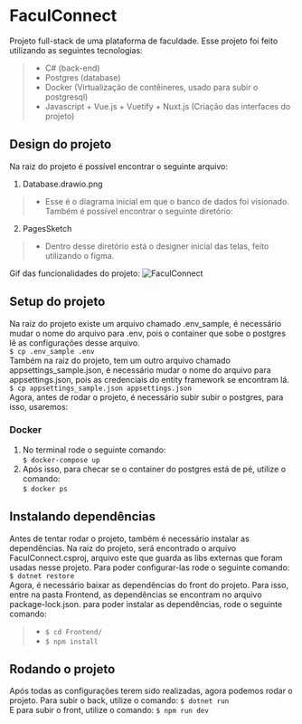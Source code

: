 # FaculConnect
Projeto full-stack de uma plataforma de faculdade. Esse projeto foi feito utilizando as seguintes tecnologias:
> - C# (back-end)
> - Postgres (database)
> - Docker (Virtualização de contêineres, usado para subir o postgresql)
> - Javascript + Vue.js + Vuetify + Nuxt.js (Criação das interfaces do projeto)

## Design do projeto  
Na raiz do projeto é possível encontrar o seguinte arquivo:
1. Database.drawio.png  
> - Esse é o diagrama inicial em que o banco de dados foi visionado.
Também é possível encontrar o seguinte diretório:
2. PagesSketch  
> - Dentro desse diretório está o designer inicial das telas, feito utilizando o figma.

Gif das funcionalidades do projeto:
![FaculConnect](https://github.com/ElielClementino/FaculConnect/assets/94757087/fe7b03f0-141b-4066-be49-e040e0502d8f)

## Setup do projeto
Na raiz do projeto existe um arquivo chamado .env_sample, é necessário mudar o nome do arquivo para .env, pois o container que sobe o postgres lê as configurações desse arquivo.  
`$ cp .env_sample .env`  
Também na raiz do projeto, tem um outro arquivo chamado appsettings_sample.json, é necessário mudar o nome do arquivo para appsettings.json, pois as credenciais do entity framework se encontram lá.  
`$ cp appsettings_sample.json appsettings.json`  
Agora, antes de rodar o projeto, é necessário subir subir o postgres, para isso, usaremos:
### Docker
1. No terminal rode o seguinte comando:  
`$ docker-compose up`
2. Após isso, para checar se o container do postgres está de pé, utilize o comando:  
`$ docker ps`
## Instalando dependências
Antes de tentar rodar o projeto, também é necessário instalar as dependências. Na raiz do projeto, será encontrado o arquivo FaculConnect.csproj, arquivo
este que guarda as libs externas que foram usadas nesse projeto. Para poder configurar-las rode o seguinte comando:  
`$ dotnet restore`  
Agora, é necessário baixar as dependências do front do projeto. Para isso, entre na pasta Frontend, as dependências se encontram no arquivo package-lock.json.
para poder instalar as dependências, rode o seguinte comando:  
> - `$ cd Frontend/`  
> - `$ npm install`  
## Rodando o projeto
Após todas as configurações terem sido realizadas, agora podemos rodar o projeto. Para subir o back, utilize o comando:
`$ dotnet run`  
E para subir o front, utilize o comando:
`$ npm run dev`
